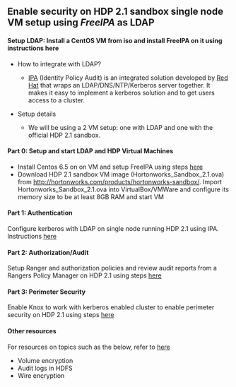 ## Enable security on HDP 2.1 sandbox single node VM setup using *FreeIPA* as LDAP


#### Setup LDAP: Install a CentOS VM from iso and install FreeIPA on it using instructions here

- How to integrate with LDAP?
  - [IPA](http://freeipa.org) (Identity Policy Audit) is an integrated solution developed by [Red Hat](http://www.redhat.com) that wraps an LDAP/DNS/NTP/Kerberos server together. It makes it easy to implement a kerberos solution and to get users access to a cluster. 

- Setup details
  - We will be using a 2 VM setup: one with LDAP and one with the official HDP 2.1 sandbox. 


####  Part 0: Setup and start LDAP and HDP Virtual Machines
- Install Centos 6.5 on on VM and setup FreeIPA using steps [here](https://github.com/abajwa-hw/security-workshops/blob/master/Setup-LDAP-IPA.md)
- Download HDP 2.1 sandbox VM image (Hortonworks_Sandbox_2.1.ova) from http://hortonworks.com/products/hortonworks-sandbox/. Import Hortonworks_Sandbox_2.1.ova into VirtualBox/VMWare and configure its memory size to be at least 8GB RAM and start VM
       
#### Part 1: Authentication                       
Configure kerberos with LDAP on single node running HDP 2.1 using IPA. Instructions [here](https://github.com/abajwa-hw/security-workshops/blob/master/Setup-kerberos-IPA.md)
             
#### Part 2: Authorization/Audit
Setup Ranger and authorization policies and review audit reports from a Rangers Policy Manager on HDP 2.1 using steps [here](https://github.com/abajwa-hw/security-workshops/blob/master/Setup-ranger-21.md)
            
#### Part 3: Perimeter Security
Enable Knox to work with kerberos enabled cluster to enable perimeter security on HDP 2.1 using steps [here](https://github.com/abajwa-hw/security-workshops/blob/master/Setup-knox-21.md)

#### Other resources
For resources on topics such as the below, refer to [here](https://github.com/abajwa-hw/security-workshops/blob/master/Other-resources.md)
  - Volume encryption
  - Audit logs in HDFS
  - Wire encryption